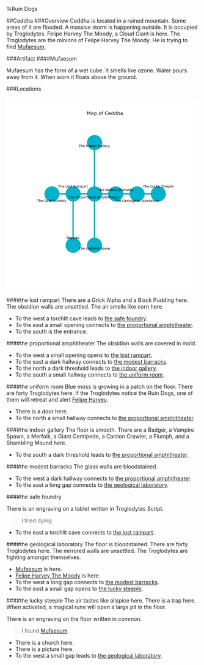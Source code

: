 %Ruin Dogs

##Ceddha
###Overview
Ceddha is located in a ruined mountain. Some areas of it are flooded. A massive storm is happening outside. It is occupied by Troglodytes. <a name="Felipe-Harvey-The-Moody"></a>Felipe Harvey The Moody, a Cloud Giant is here. The Troglodytes are the minions of Felipe Harvey The Moody. He  is trying to find [Mufaesum](#Mufaesum). 



###Artifact
####<a name="Mufaesum"></a>Mufaesum


Mufaesum has the form of a wet cube. It smells like ozone. Water pours away from it. When worn it floats above the ground. 





###Locations


![](../v2/images/Ceddha.png)

####<a name="the-lost-rampart"></a>the lost rampart
There are a Grick Alpha and a Black Pudding here. The obsidion walls are unsettled. The air smells like corn here. 



* To the west a torchlit cave leads to [the safe foundry](#the-safe-foundry).
* To the east a small opening connects to [the proportional amphitheater](#the-proportional-amphitheater).
* To the south is the entrance.


####<a name="the-proportional-amphitheater"></a>the proportional amphitheater
The obsidion walls are covered in mold. 



* To the west a small opening opens to [the lost rampart](#the-lost-rampart).
* To the east a dark hallway connects to [the modest barracks](#the-modest-barracks).
* To the north a dark threshold leads to [the indoor gallery](#the-indoor-gallery).
* To the south a small hallway connects to [the uniform room](#the-uniform-room).


####<a name="the-uniform-room"></a>the uniform room
Blue moss is growing in a patch on the floor. There are forty Troglodytes here. If the Troglodytes notice the Ruin Dogs, one of them will retreat and alert [Felipe Harvey](#Felipe-Harvey). 



* There is a door here.
* To the north a small hallway connects to [the proportional amphitheater](#the-proportional-amphitheater).


####<a name="the-indoor-gallery"></a>the indoor gallery
The floor is smooth. There are a Badger, a Vampire Spawn, a Merfolk, a Giant Centipede, a Carrion Crawler, a Flumph, and a Shambling Mound here. 



* To the south a dark threshold leads to [the proportional amphitheater](#the-proportional-amphitheater).


####<a name="the-modest-barracks"></a>the modest barracks
The glass walls are bloodstained. 



* To the west a dark hallway connects to [the proportional amphitheater](#the-proportional-amphitheater).
* To the east a long gap connects to [the geological laboratory](#the-geological-laboratory).


####<a name="the-safe-foundry"></a>the safe foundry


There is an engraving on a tablet written in Troglodytes Script. 

> I tried dying.
>


* To the east a torchlit cave connects to [the lost rampart](#the-lost-rampart).


####<a name="the-geological-laboratory"></a>the geological laboratory
The floor is bloodstained. There are forty Troglodytes here. The mirrored walls are unsettled. The Troglodytes are fighting amongst themselves. 



* [Mufaesum](#Mufaesum) is here.
* [Felipe Harvey The Moody](#Felipe-Harvey-The-Moody) is here.
* To the west a long gap connects to [the modest barracks](#the-modest-barracks).
* To the east a small gap opens to [the lucky steeple](#the-lucky-steeple).


####<a name="the-lucky-steeple"></a>the lucky steeple
The air tastes like allspice here. There is a trap here. When activated, a magical rune will open a large pit in the floor. 

There is an engraving on the floor written in common. 

> I found [Mufaesum](#Mufaesum).
>


* There is a church here.
* There is a picture here.
* To the west a small gap leads to [the geological laboratory](#the-geological-laboratory).


